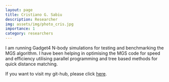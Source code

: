 ```yaml
---
layout: page
title: Cristiano G. Sabiu
description: Researcher
img: assets/img/photo_cris.jpg
importance: 1
category: researchers
---
```



I am running Gadget4 N-body simulations for testing and benchmarking the MGS algorithm. I have been helping in optimising the MGS code for speed and efficiency utilising parallel programming and tree based methods for quick distance matching.

If you want to visit my git-hub, please click <a href="https://github.com/csabiu">here</a>.
